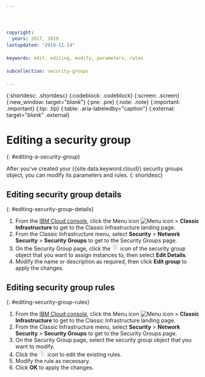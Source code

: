 ```yaml
---



copyright:
  years: 2017, 2019
lastupdated: "2019-11-14"

keywords: edit, editing, modify, parameters, rules

subcollection: security-groups

---
```


{:shortdesc: .shortdesc}
{:codeblock: .codeblock}
{:screen: .screen}
{:new_window: target="_blank_"}
{:pre: .pre}
{:note: .note}
{:important: .important}
{:tip: .tip}
{:table: .aria-labeledby="caption"}
{:external: target="_blank_" .external}

# Editing a security group
{: #editing-a-security-group}

After you've created your {{site.data.keyword.cloud}} security groups object, you can modify its parameters and rules.
{: shortdesc}

## Editing security group details
{: #editing-security-group-details}

1. From the [IBM Cloud console](https://cloud.ibm.com/), click the Menu icon ![Menu icon](../../icons/icon_hamburger.svg) > **Classic Infrastructure** to get to the Classic Infrastructure landing page.
1. From the Classic Infrastructure menu, select **Security** >  **Network Security** > **Security Groups** to get to the Security Groups page.
1. On the Security Group page, click the ![More icon](./images/more_icon.jpg) icon of the security group object that you want to assign instances to, then select **Edit Details**.
1. Modify the name or description as required, then click **Edit group** to apply the changes.

## Editing security group rules
{: #editing-security-group-rules}

1. From the [IBM Cloud console](https://cloud.ibm.com/), click the Menu icon ![Menu icon](../../icons/icon_hamburger.svg) > **Classic Infrastructure** to get to the Classic Infrastructure landing page.
1. From the Classic Infrastructure menu, select **Security** >  **Network Security** > **Security Groups** to get to the Security Groups page.
1. On the Security Group page, select the security group object that you want to modify.
1. Click the ![More icon](./images/more_icon.jpg) icon to edit the existing rules.
1. Modify the rule as necessary.
1. Click **OK** to apply the changes.
